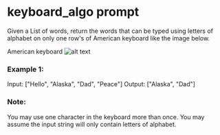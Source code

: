# keyboard_algo prompt
Given a List of words, return the words that can be typed using letters of alphabet on only one row's of American keyboard like the image below.


American keyboard
![alt text](https://leetcode.com/static/images/problemset/keyboard.png)


### Example 1:
Input: ["Hello", "Alaska", "Dad", "Peace"]
Output: ["Alaska", "Dad"]
### Note:
You may use one character in the keyboard more than once.
You may assume the input string will only contain letters of alphabet.

